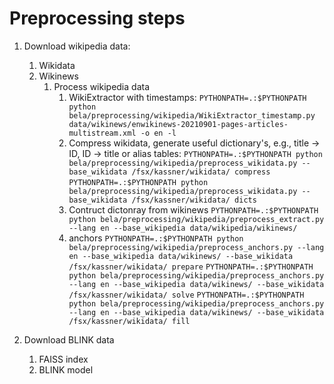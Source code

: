 # Preprocessing steps

1. Download wikipedia data:
   1. Wikidata
   2. Wikinews
      1. Process wikipedia data
         1. WikiExtractor with timestamps:
         ```PYTHONPATH=.:$PYTHONPATH python bela/preprocessing/wikipedia/WikiExtractor_timestamp.py data/wikinews/enwikinews-20210901-pages-articles-multistream.xml -o en -l```
         2. Compress wikidata, generate useful dictionary's, e.g., title -> ID, ID -> title or alias tables:
         ```PYTHONPATH=.:$PYTHONPATH python bela/preprocessing/wikipedia/preprocess_wikidata.py --base_wikidata /fsx/kassner/wikidata/ compress```
         ```PYTHONPATH=.:$PYTHONPATH python bela/preprocessing/wikipedia/preprocess_wikidata.py --base_wikidata /fsx/kassner/wikidata/ dicts```
         3. Contruct dictonray from wikinews
         ```PYTHONPATH=.:$PYTHONPATH python bela/preprocessing/wikipedia/preprocess_extract.py  --lang en --base_wikipedia data/wikipedia/wikinews/```
         4. anchors
         ```PYTHONPATH=.:$PYTHONPATH python bela/preprocessing/wikipedia/preprocess_anchors.py --lang en --base_wikipedia data/wikinews/ --base_wikidata /fsx/kassner/wikidata/ prepare```
         ```PYTHONPATH=.:$PYTHONPATH python bela/preprocessing/wikipedia/preprocess_anchors.py --lang en --base_wikipedia data/wikinews/ --base_wikidata /fsx/kassner/wikidata/ solve```
         ```PYTHONPATH=.:$PYTHONPATH python bela/preprocessing/wikipedia/preprocess_anchors.py --lang en --base_wikipedia data/wikinews/ --base_wikidata /fsx/kassner/wikidata/ fill```

2. Download BLINK data 
   1. FAISS index
   2. BLINK model